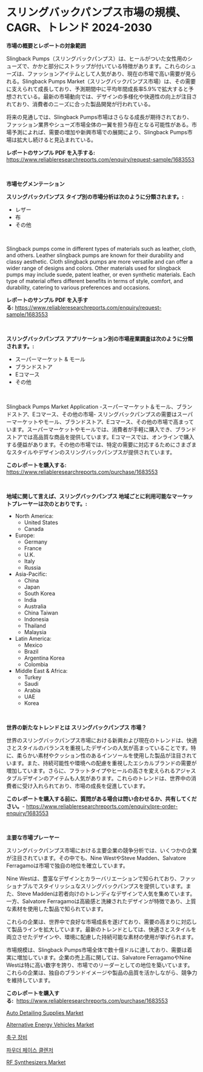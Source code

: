 <p><h1>スリングバックパンプス市場の規模、CAGR、トレンド 2024-2030</h1></p><p><strong>市場の概要とレポートの対象範囲</strong></p>
<p><p>Slingback Pumps（スリングバックパンプス）は、ヒールがついた女性用のシューズで、かかと部分にストラップが付いている特徴があります。これらのシューズは、ファッションアイテムとして人気があり、現在の市場で高い需要が見られる。Slingback Pumps Market（スリングバックパンプス市場）は、その需要に支えられて成長しており、予測期間中に平均年間成長率5.9%で拡大すると予想されている。最新の市場動向では、デザインの多様化や快適性の向上が注目されており、消費者のニーズに合った製品開発が行われている。</p><p>将来の見通しでは、Slingback Pumps市場はさらなる成長が期待されており、ファッション業界やシューズ市場全体の一翼を担う存在となる可能性がある。市場予測によれば、需要の増加や新興市場での展開により、Slingback Pumps市場は拡大し続けると見込まれている。</p></p>
<p><strong>レポートのサンプル PDF を入手する:</strong> <a href="https://www.reliableresearchreports.com/enquiry/request-sample/1683553">https://www.reliableresearchreports.com/enquiry/request-sample/1683553</a></p>
<p>&nbsp;</p>
<p><strong>市場セグメンテーション</strong></p>
<p><strong>スリングバックパンプス タイプ別の市場分析は次のように分類されます。:</strong></p>
<p><ul><li>レザー</li><li>布</li><li>その他</li></ul></p>
<p>&nbsp;</p>
<p><p>Slingback pumps come in different types of materials such as leather, cloth, and others. Leather slingback pumps are known for their durability and classy aesthetic. Cloth slingback pumps are more versatile and can offer a wider range of designs and colors. Other materials used for slingback pumps may include suede, patent leather, or even synthetic materials. Each type of material offers different benefits in terms of style, comfort, and durability, catering to various preferences and occasions.</p></p>
<p><strong>レポートのサンプル PDF を入手する:</strong>&nbsp;<a href="https://www.reliableresearchreports.com/enquiry/request-sample/1683553">https://www.reliableresearchreports.com/enquiry/request-sample/1683553</a></p>
<p>&nbsp;</p>
<p><strong> スリングバックパンプス アプリケーション別の市場産業調査は次のように分類されます。:</strong></p>
<p><ul><li>スーパーマーケット & モール</li><li>ブランドストア</li><li>Eコマース</li><li>その他</li></ul></p>
<p>&nbsp;</p>
<p><p>Slingback Pumps Market Application -スーパーマーケット＆モール、ブランドストア、Eコマース、その他の市場- スリングバックパンプスの需要はスーパーマーケットやモール、ブランドストア、Eコマース、その他の市場で高まっています。スーパーマーケットやモールでは、消費者が手軽に購入でき、ブランドストアでは高品質な商品を提供しています。Eコマースでは、オンラインで購入する便益があります。その他の市場では、特定の需要に対応するためにさまざまなスタイルやデザインのスリングバックパンプスが提供されています。</p></p>
<p><strong>このレポートを購入する:</strong>&nbsp; <a href="https://www.reliableresearchreports.com/purchase/1683553">https://www.reliableresearchreports.com/purchase/1683553</a></p>
<p>&nbsp;</p>
<p><strong>地域に関して言えば、スリングバックパンプス 地域ごとに利用可能なマーケットプレーヤーは次のとおりです。:</strong></p>
<p><ul>
    <li>
        North America:
        <ul>
            <li>United States</li>
            <li>Canada</li>
        </ul>
    </li>
    <li>
        Europe:
        <ul>
            <li>Germany</li>
            <li>France</li>
            <li>U.K.</li>
            <li>Italy</li>
            <li>Russia</li>
        </ul>
    </li>
    <li>
        Asia-Pacific:
        <ul>
            <li>China</li>
            <li>Japan</li>
            <li>South Korea</li>
            <li>India</li>
            <li>Australia</li>
            <li>China Taiwan</li>
            <li>Indonesia</li>
            <li>Thailand</li>
            <li>Malaysia</li>
        </ul>
    </li>
    <li>
        Latin America:
        <ul>
            <li>Mexico</li>
            <li>Brazil</li>
            <li>Argentina Korea</li>
            <li>Colombia</li>
        </ul>
    </li>
    <li>
        Middle East & Africa:
        <ul>
            <li>Turkey</li>
            <li>Saudi</li>
            <li>Arabia</li>
            <li>UAE</li>
            <li>Korea</li>
        </ul>
    </li>
    </ul></p>
<p>&nbsp;</p>
<p><strong>世界の新たなトレンドとは スリングバックパンプス 市場？</strong></p>
<p><p>世界のスリングバックパンプス市場における新興および現在のトレンドは、快適さとスタイルのバランスを重視したデザインの人気が高まっていることです。特に、柔らかい素材やクッション性のあるインソールを使用した製品が注目されています。また、持続可能性や環境への配慮を重視したエシカルブランドの需要が増加しています。さらに、フラットタイプやヒールの高さを変えられるアジャスタブルデザインのアイテムも人気があります。これらのトレンドは、世界中の消費者に受け入れられており、市場の成長を促進しています。</p></p>
<p><strong>このレポートを購入する前に、質問がある場合は問い合わせるか、共有してください。</strong>- <a href="https://www.reliableresearchreports.com/enquiry/pre-order-enquiry/1683553">https://www.reliableresearchreports.com/enquiry/pre-order-enquiry/1683553</a></p>
<p>&nbsp;</p>
<p><strong>主要な市場プレーヤー</strong></p>
<p><p>スリングバックパンプス市場における主要企業の競争分析では、いくつかの企業が注目されています。その中でも、Nine WestやSteve Madden、Salvatore Ferragamoは市場で独自の地位を確立しています。</p><p>Nine Westは、豊富なデザインとカラーバリエーションで知られており、ファッショナブルでスタイリッシュなスリングバックパンプスを提供しています。また、Steve Maddenは若者向けのトレンディなデザインで人気を集めています。一方、Salvatore Ferragamoは高級感と洗練されたデザインが特徴であり、上質な素材を使用した製品で知られています。</p><p>これらの企業は、世界中で良好な市場成長を遂げており、需要の高まりに対応して製品ラインを拡大しています。最新のトレンドとしては、快適さとスタイルを両立させたデザインや、環境に配慮した持続可能な素材の使用が挙げられます。</p><p>市場規模は、Slingback Pumps市場全体で数十億ドルに達しており、需要は着実に増加しています。企業の売上高に関しては、Salvatore FerragamoやNine Westは特に高い数字を誇り、市場でのリーダーとしての地位を築いています。これらの企業は、独自のブランドイメージや製品の品質を活かしながら、競争力を維持しています。</p></p>
<p><strong>このレポートを購入する:</strong>&nbsp;&nbsp;<a href="https://www.reliableresearchreports.com/purchase/1683553">https://www.reliableresearchreports.com/purchase/1683553</a></p>
<p><p><a href="https://github.com/GroverBarry/Market-Research-Report-List-4/blob/main/auto-detailing-supplies-market.md">Auto Detailing Supplies Market</a></p><p><a href="https://github.com/lylyparadise/Market-Research-Report-List-2/blob/main/alternative-energy-vehicles-market.md">Alternative Energy Vehicles Market</a></p><p><a href="https://medium.com/@wilburkihn5676/%EC%B6%95%EA%B5%AC-%EC%9E%A5%EB%B9%84-%EC%8B%9C%EC%9E%A5-%EA%B7%9C%EB%AA%A8-%EB%B0%8F-%EC%8B%9C%EC%9E%A5-%EB%8F%99%ED%96%A5-%EC%99%84%EC%A0%84%ED%95%9C-%EC%82%B0%EC%97%85-%EA%B0%9C%EC%9A%94-2024%EB%85%84%EB%B6%80%ED%84%B0-2031%EB%85%84-b5dc4950c44e">축구 장비</a></p><p><a href="https://github.com/vsap75a286l/Market-Research-Report-List-1/blob/main/7533450187577.md">파우더 페이스 클렌저</a></p><p><a href="https://view.publitas.com/reportprime-1/rf-synthesizers-market-size-share-trends-analysis-report-by-application-regional-outlook-competitive-strategies-and-segment-forecasts-2024-2031/">RF Synthesizers Market</a></p></p>